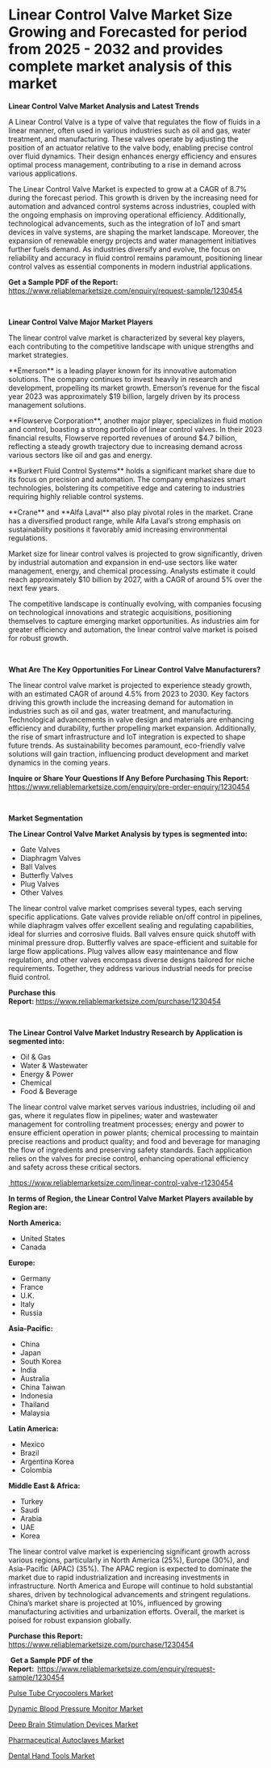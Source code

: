 <p><h1>Linear Control Valve Market Size Growing and Forecasted for period from 2025 - 2032 and provides complete market analysis of this market</h1></p><p><strong>Linear Control Valve Market Analysis and Latest Trends</strong></p>
<p><p>A Linear Control Valve is a type of valve that regulates the flow of fluids in a linear manner, often used in various industries such as oil and gas, water treatment, and manufacturing. These valves operate by adjusting the position of an actuator relative to the valve body, enabling precise control over fluid dynamics. Their design enhances energy efficiency and ensures optimal process management, contributing to a rise in demand across various applications.</p><p>The Linear Control Valve Market is expected to grow at a CAGR of 8.7% during the forecast period. This growth is driven by the increasing need for automation and advanced control systems across industries, coupled with the ongoing emphasis on improving operational efficiency. Additionally, technological advancements, such as the integration of IoT and smart devices in valve systems, are shaping the market landscape. Moreover, the expansion of renewable energy projects and water management initiatives further fuels demand. As industries diversify and evolve, the focus on reliability and accuracy in fluid control remains paramount, positioning linear control valves as essential components in modern industrial applications.</p></p>
<p><strong>Get a Sample PDF of the Report:&nbsp;</strong> <a href="https://www.reliablemarketsize.com/enquiry/request-sample/1230454?utm_campaign=3447&utm_medium=2&utm_source=Github&utm_content=ia&utm_term=09042025&utm_id=linear-control-valve">https://www.reliablemarketsize.com/enquiry/request-sample/1230454</a></p>
<p>&nbsp;</p>
<p><strong>Linear Control Valve Major Market Players</strong></p>
<p><p>The linear control valve market is characterized by several key players, each contributing to the competitive landscape with unique strengths and market strategies.</p><p>**Emerson** is a leading player known for its innovative automation solutions. The company continues to invest heavily in research and development, propelling its market growth. Emerson’s revenue for the fiscal year 2023 was approximately $19 billion, largely driven by its process management solutions.</p><p>**Flowserve Corporation**, another major player, specializes in fluid motion and control, boasting a strong portfolio of linear control valves. In their 2023 financial results, Flowserve reported revenues of around $4.7 billion, reflecting a steady growth trajectory due to increasing demand across various sectors like oil and gas and energy.</p><p>**Burkert Fluid Control Systems** holds a significant market share due to its focus on precision and automation. The company emphasizes smart technologies, bolstering its competitive edge and catering to industries requiring highly reliable control systems.</p><p>**Crane** and **Alfa Laval** also play pivotal roles in the market. Crane has a diversified product range, while Alfa Laval’s strong emphasis on sustainability positions it favorably amid increasing environmental regulations.</p><p>Market size for linear control valves is projected to grow significantly, driven by industrial automation and expansion in end-use sectors like water management, energy, and chemical processing. Analysts estimate it could reach approximately $10 billion by 2027, with a CAGR of around 5% over the next few years.</p><p>The competitive landscape is continually evolving, with companies focusing on technological innovations and strategic acquisitions, positioning themselves to capture emerging market opportunities. As industries aim for greater efficiency and automation, the linear control valve market is poised for robust growth.</p></p>
<p>&nbsp;</p>
<p><strong>What Are The Key Opportunities For Linear Control Valve Manufacturers?</strong></p>
<p><p>The linear control valve market is projected to experience steady growth, with an estimated CAGR of around 4.5% from 2023 to 2030. Key factors driving this growth include the increasing demand for automation in industries such as oil and gas, water treatment, and manufacturing. Technological advancements in valve design and materials are enhancing efficiency and durability, further propelling market expansion. Additionally, the rise of smart infrastructure and IoT integration is expected to shape future trends. As sustainability becomes paramount, eco-friendly valve solutions will gain traction, influencing product development and market dynamics in the coming years.</p></p>
<p><strong>Inquire or Share Your Questions If Any Before Purchasing This Report:</strong> <a href="https://www.reliablemarketsize.com/enquiry/pre-order-enquiry/1230454?utm_campaign=3447&utm_medium=2&utm_source=Github&utm_content=ia&utm_term=09042025&utm_id=linear-control-valve">https://www.reliablemarketsize.com/enquiry/pre-order-enquiry/1230454</a></p>
<p>&nbsp;</p>
<p><strong>Market Segmentation</strong></p>
<p><strong>The Linear Control Valve Market Analysis by types is segmented into:</strong></p>
<p><ul><li>Gate Valves</li><li>Diaphragm Valves</li><li>Ball Valves</li><li>Butterfly Valves</li><li>Plug Valves</li><li>Other Valves</li></ul></p>
<p><p>The linear control valve market comprises several types, each serving specific applications. Gate valves provide reliable on/off control in pipelines, while diaphragm valves offer excellent sealing and regulating capabilities, ideal for slurries and corrosive fluids. Ball valves ensure quick shutoff with minimal pressure drop. Butterfly valves are space-efficient and suitable for large flow applications. Plug valves allow easy maintenance and flow regulation, and other valves encompass diverse designs tailored for niche requirements. Together, they address various industrial needs for precise fluid control.</p></p>
<p><strong>Purchase this Report:&nbsp;</strong><a href="https://www.reliablemarketsize.com/purchase/1230454?utm_campaign=3447&utm_medium=2&utm_source=Github&utm_content=ia&utm_term=09042025&utm_id=linear-control-valve">https://www.reliablemarketsize.com/purchase/1230454</a></p>
<p>&nbsp;</p>
<p><strong>The Linear Control Valve Market Industry Research by Application is segmented into:</strong></p>
<p><ul><li>Oil & Gas</li><li>Water & Wastewater</li><li>Energy & Power</li><li>Chemical</li><li>Food & Beverage</li></ul></p>
<p><p>The linear control valve market serves various industries, including oil and gas, where it regulates flow in pipelines; water and wastewater management for controlling treatment processes; energy and power to ensure efficient operation in power plants; chemical processing to maintain precise reactions and product quality; and food and beverage for managing the flow of ingredients and preserving safety standards. Each application relies on the valves for precise control, enhancing operational efficiency and safety across these critical sectors.</p></p>
<p><a href="https://www.reliablemarketsize.com/linear-control-valve-r1230454?utm_campaign=3447&utm_medium=2&utm_source=Github&utm_content=ia&utm_term=09042025&utm_id=linear-control-valve">&nbsp;https://www.reliablemarketsize.com/linear-control-valve-r1230454</a></p>
<p><strong>In terms of Region, the Linear Control Valve Market Players available by Region are:</strong></p>
<p>
    <p> <strong> North America: </strong>
        <ul>
            <li>United States</li>
            <li>Canada</li>
        </ul>
        </p> 
    <p> <strong> Europe: </strong>
        <ul>
            <li>Germany</li>
            <li>France</li>
            <li>U.K.</li>
            <li>Italy</li>
            <li>Russia</li>
        </ul>
        </p> 
    <p> <strong> Asia-Pacific: </strong>
        <ul>
            <li>China</li>
            <li>Japan</li>
            <li>South Korea</li>
            <li>India</li>
            <li>Australia</li>
            <li>China Taiwan</li>
            <li>Indonesia</li>
            <li>Thailand</li>
            <li>Malaysia</li>
        </ul>
        </p> 
    <p> <strong> Latin America: </strong>
        <ul>
            <li>Mexico</li>
            <li>Brazil</li>
            <li>Argentina Korea</li>
            <li>Colombia</li>
        </ul>
        </p> 
    <p> <strong> Middle East & Africa: </strong>
        <ul>
            <li>Turkey</li>
            <li>Saudi</li>
            <li>Arabia</li>
            <li>UAE</li>
            <li>Korea</li>
        </ul>
    </p>
    </p>
<p><p>The linear control valve market is experiencing significant growth across various regions, particularly in North America (25%), Europe (30%), and Asia-Pacific (APAC) (35%). The APAC region is expected to dominate the market due to rapid industrialization and increasing investments in infrastructure. North America and Europe will continue to hold substantial shares, driven by technological advancements and stringent regulations. China’s market share is projected at 10%, influenced by growing manufacturing activities and urbanization efforts. Overall, the market is poised for robust expansion globally.</p></p>
<p><strong>Purchase this Report: </strong><a href="https://www.reliablemarketsize.com/purchase/1230454?utm_campaign=3447&utm_medium=2&utm_source=Github&utm_content=ia&utm_term=09042025&utm_id=linear-control-valve">https://www.reliablemarketsize.com/purchase/1230454</a></p>
<p>&nbsp;<strong>Get a Sample PDF of the Report:&nbsp;&nbsp;</strong><a href="https://www.reliablemarketsize.com/enquiry/request-sample/1230454?utm_campaign=3447&utm_medium=2&utm_source=Github&utm_content=ia&utm_term=09042025&utm_id=linear-control-valve">https://www.reliablemarketsize.com/enquiry/request-sample/1230454</a></p>
<p><strong></strong></p>
<p><p><a href="https://www.linkedin.com/pulse/pulse-tube-cryocoolers-market2025-2032-industry-insights-s3pwc?utm_campaign=3447&utm_medium=2&utm_source=Github&utm_content=ia&utm_term=09042025&utm_id=linear-control-valve">Pulse Tube Cryocoolers Market</a></p><p><a href="https://www.linkedin.com/pulse/comprehensive-overview-dynamic-blood-pressure-monitor-market-k2dqf?utm_campaign=3447&utm_medium=2&utm_source=Github&utm_content=ia&utm_term=09042025&utm_id=linear-control-valve">Dynamic Blood Pressure Monitor Market</a></p><p><a href="https://www.linkedin.com/pulse/deep-brain-stimulation-devices-market-expected-grow-128-cagr-l2pkf?utm_campaign=3447&utm_medium=2&utm_source=Github&utm_content=ia&utm_term=09042025&utm_id=linear-control-valve">Deep Brain Stimulation Devices Market</a></p><p><a href="https://www.linkedin.com/pulse/exploring-pharmaceutical-autoclaves-market-trends-size-expected-kv0mf?utm_campaign=3447&utm_medium=2&utm_source=Github&utm_content=ia&utm_term=09042025&utm_id=linear-control-valve">Pharmaceutical Autoclaves Market</a></p><p><a href="https://www.linkedin.com/pulse/dental-hand-tools-market-sizeshare-recent-development-tjozf?utm_campaign=3447&utm_medium=2&utm_source=Github&utm_content=ia&utm_term=09042025&utm_id=linear-control-valve">Dental Hand Tools Market</a></p></p>